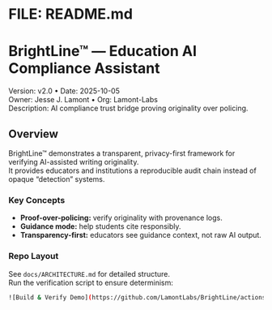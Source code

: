 # FILE: README.md
# BrightLine™ — Education AI Compliance Assistant
Version: v2.0 • Date: 2025-10-05  
Owner: Jesse J. Lamont • Org: Lamont-Labs  
Description: AI compliance trust bridge proving originality over policing.

## Overview
BrightLine™ demonstrates a transparent, privacy-first framework for verifying AI-assisted writing originality.  
It provides educators and institutions a reproducible audit chain instead of opaque “detection” systems.

### Key Concepts
- **Proof-over-policing:** verify originality with provenance logs.  
- **Guidance mode:** help students cite responsibly.  
- **Transparency-first:** educators see guidance context, not raw AI output.

### Repo Layout
See `docs/ARCHITECTURE.md` for detailed structure.  
Run the verification script to ensure determinism:
```bash
![Build & Verify Demo](https://github.com/LamontLabs/BrightLine/actions/workflows/ci.yml/badge.svg)
